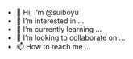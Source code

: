 - 👋 Hi, I’m @suiboyu
- 👀 I’m interested in ...
- 🌱 I’m currently learning ...
- 💞️ I’m looking to collaborate on ...
- 📫 How to reach me ...

<!---
suiboyu/suiboyu is a ✨ special ✨ repository because its `README.md` (this file) appears on your GitHub profile.
You can click the Preview link to take a look at your changes.

--->
